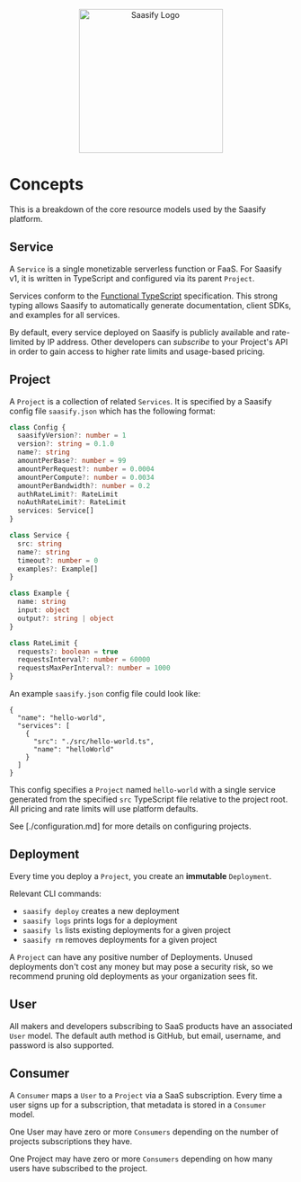 <p align="center">
  <a href="https://saasify.sh" title="Saasify">
    <img src="/_media/logo-vert-white@4x.png" alt="Saasify Logo" width="256" />
  </a>
</p>

# Concepts

This is a breakdown of the core resource models used by the Saasify platform.

## Service

A `Service` is a single monetizable serverless function or FaaS. For Saasify v1, it is written in TypeScript and configured via its parent `Project`.

Services conform to the [Functional TypeScript](https://github.com/transitive-bullshit/functional-typescript) specification. This strong typing allows Saasify to automatically generate documentation, client SDKs, and examples for all services.

By default, every service deployed on Saasify is publicly available and rate-limited by IP address. Other developers can *subscribe* to your Project's API in order to gain access to higher rate limits and usage-based pricing.

## Project

A `Project` is a collection of related `Services`. It is specified by a Saasify config file `saasify.json` which has the following format:

```ts
class Config {
  saasifyVersion?: number = 1
  version?: string = 0.1.0
  name?: string
  amountPerBase?: number = 99
  amountPerRequest?: number = 0.0004
  amountPerCompute?: number = 0.0034
  amountPerBandwidth?: number = 0.2
  authRateLimit?: RateLimit
  noAuthRateLimit?: RateLimit
  services: Service[]
}

class Service {
  src: string
  name?: string
  timeout?: number = 0
  examples?: Example[]
}

class Example {
  name: string
  input: object
  output?: string | object
}

class RateLimit {
  requests?: boolean = true
  requestsInterval?: number = 60000
  requestsMaxPerInterval?: number = 1000
}
```

An example `saasify.json` config file could look like:

```
{
  "name": "hello-world",
  "services": [
    {
      "src": "./src/hello-world.ts",
      "name": "helloWorld"
    }
  ]
}
```

This config specifies a `Project` named `hello-world` with a single service generated from the specified `src` TypeScript file relative to the project root. All pricing and rate limits will use platform defaults.

See [./configuration.md] for more details on configuring projects.

## Deployment

Every time you deploy a `Project`, you create an **immutable** `Deployment`.

Relevant CLI commands:

- `saasify deploy` creates a new deployment
- `saasify logs` prints logs for a deployment
- `saasify ls` lists existing deployments for a given project
- `saasify rm` removes deployments for a given project

A `Project` can have any positive number of Deployments. Unused deployments don't cost any money but may pose a security risk, so we recommend pruning old deployments as your organization sees fit.

## User

All makers and developers subscribing to SaaS products have an associated `User` model. The default auth method is GitHub, but email, username, and password is also supported.

## Consumer

A `Consumer` maps a `User` to a `Project` via a SaaS subscription. Every time a user signs up for a subscription, that metadata is stored in a `Consumer` model.

One User may have zero or more `Consumers` depending on the number of projects subscriptions they have.

One Project may have zero or more `Consumers` depending on how many users have subscribed to the project.
